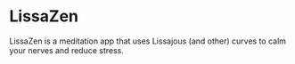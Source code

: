# LissaZen
LissaZen is a meditation app that uses Lissajous (and other) curves to calm your nerves and reduce stress.
